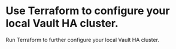 # Use Terraform to configure your local Vault HA cluster.

Run Terraform to further configure your local Vault HA cluster.